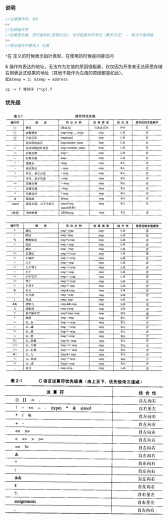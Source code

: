 

### 说明

```c
//左移操作符，补0
<<
//右移操作符
//如果是负数，则可能补0(逻辑方式)，也可能是补符号位（算术方式）-- 取决于编译器
>>
//移位操作不要传入 负数
```

`*`在 定义的时候表示指针类型，在使用的时候是间接访问

& 操作符表达的地址，无法作为左值的原因很粗暴，仅仅因为开发者无法获悉存储 右侧表达式结果的地址（其他不能作为左值的原因都是如此）。  
如`&temp = 2; &temp = address`

```text
cp -> f 等同于 (*cp).f
```

### 优先级

![](operator-priority.png)

![](operator-priority-1.png)

![](operator-priority-group.png)

